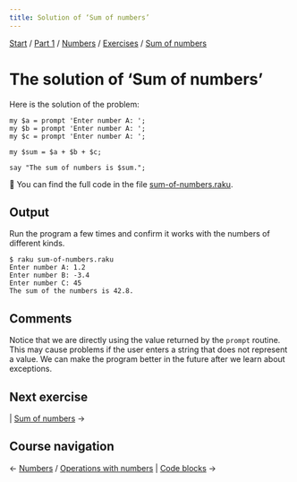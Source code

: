 ```yaml
---
title: Solution of ‘Sum of numbers’
---
```


[Start](/raku-course/) / [Part 1](/raku-course/part1) / [Numbers](/raku-course/numbers) / [Exercises](/raku-course/numbers/exercises) / [Sum of numbers](..)

# The solution of ‘Sum of numbers’

Here is the solution of the problem:

    my $a = prompt 'Enter number A: ';
    my $b = prompt 'Enter number A: ';
    my $c = prompt 'Enter number A: ';

    my $sum = $a + $b + $c;

    say "The sum of numbers is $sum.";

🦋 You can find the full code in the file [sum-of-numbers.raku](https://github.com/ash/raku-course/blob/master/exercises/numbers/sum-of-numbers.raku).

## Output

Run the program a few times and confirm it works with the numbers of different kinds.

    $ raku sum-of-numbers.raku
    Enter number A: 1.2
    Enter number B: -3.4
    Enter number C: 45
    The sum of the numbers is 42.8.

## Comments

Notice that we are directly using the value returned by the `prompt` routine. This may cause problems if the user enters a string that does not represent a value. We can make the program better in the future after we learn about exceptions.

## Next exercise

| [Sum of numbers](../sum-of-numbers) →

## Course navigation

← [Numbers](/raku-course/numbers) / [Operations with numbers](/raku-course/numbers/operations) | [Code blocks](/raku-course/code-blocks) →
